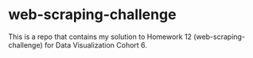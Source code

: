 # web-scraping-challenge
This is a repo that contains my solution to Homework 12 (web-scraping-challenge) for Data Visualization Cohort 6.

